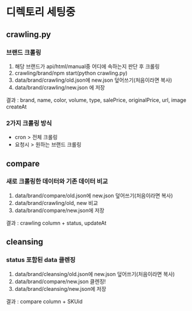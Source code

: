# 디렉토리 세팅중


## crawling.py
### 브랜드 크롤링
1. 해당 브랜드가 api/html/manual중 어디에 속하는지 판단 후 크롤링
2. crawling/brand/npm start(python crawling.py)
3. data/brand/crawling/old.json에 new.json 덮어쓰기(처음이라면 복사)
4. data/brand/crawling/new.json 에 저장

결과 : brand, name, color, volume, type, salePrice, originalPrice, url, image
createAt

### 2가지 크롤링 방식
- cron > 전체 크롤링
- 요청시 > 원하는 브랜드 크롤링


## compare
### 새로 크롤링한 데이터와 기존 데이터 비교
1. data/brand/compare/old.json에 new.json 덮어쓰기(처음이라면 복사)
2. data/brand/crawling/old, new 비교
3. data/brand/compare/new.json에 저장 

결과 : crawling column + status, updateAt

## cleansing
### status 포함된 data 클렌징
1. data/brand/cleansing/old.json에 new.json 덮어쓰기(처음이라면 복사)
2. data/brand/compare/new.json 클렌징!
3. data/brand/cleansing/new.json에 저장

결과 : compare column + SKUid

